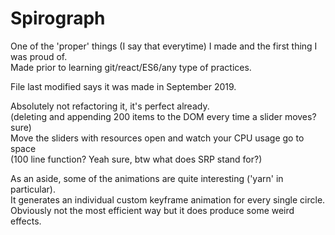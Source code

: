 # Spirograph
 
 One of the 'proper' things (I say that everytime) I made and the first thing I was proud of.<br>
 Made prior to learning git/react/ES6/any type of practices.<br>
 
 File last modified says it was made in September 2019.<br>
 
 Absolutely not refactoring it, it's perfect already.<br>
 (deleting and appending 200 items to the DOM every time a slider moves? sure)<br>
 Move the sliders with resources open and watch your CPU usage go to space<br>
 (100 line function? Yeah sure, btw what does SRP stand for?)<br>
 
 As an aside, some of the animations are quite interesting ('yarn' in particular).<br>
 It generates an individual custom keyframe animation for every single circle.<br>
 Obviously not the most efficient way but it does produce some weird effects.<br>
